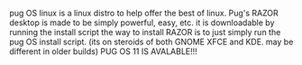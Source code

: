 
pug OS linux is a linux distro to help offer the best of linux. 
Pug's RAZOR desktop is made to be simply powerful, easy, etc. it is downloadable by running the install script
the way to install RAZOR is to just simply run the pug OS install script.
(its on steroids of both GNOME XFCE and KDE. may be different in older builds)
PUG OS 11 IS AVALABLE!!!
